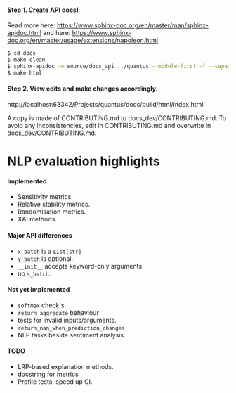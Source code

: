 #### Step 1. Create API docs!
Read more here: https://www.sphinx-doc.org/en/master/man/sphinx-apidoc.html and here: https://www.sphinx-doc.org/en/master/usage/extensions/napoleon.html
```bash
$ cd docs
$ make clean
$ sphinx-apidoc -o source/docs_api ../quantus --module-first -f --separate
$ make html
```

#### Step 2. View edits and make changes accordingly.
http://localhost:63342/Projects/quantus/docs/build/html/index.html

A copy is made of CONTRIBUTING.md to docs_dev/CONTRIBUTING.md. To avoid any inconsistencies, edit in CONTRIBUTING.md and overwrite in docs_dev/CONTRIBUTING.md.


# NLP evaluation highlights

#### Implemented
- Sensitivity metrics.
- Relative stability metrics.
- Randomisation metrics.
- XAI methods.

#### Major API differences
- `x_batch` is a `List[str]`
- `y_batch` is optional.
- `__init__` accepts keyword-only arguments.
- no `s_batch`.


#### Not yet implemented
- `softmax` check's
- `return_aggregate` behaviour
- tests for invalid inputs/arguments.
- `return_nan_when_prediction_changes`
- NLP tasks beside sentiment analysis

#### TODO
- LRP-based explanation methods.
- docstring for metrics
- Profile tests, speed up CI.